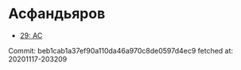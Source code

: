 # Асфандьяров
- [29: AC](29.md)

Commit: beb1cab1a37ef90a110da46a970c8de0597d4ec9
 fetched at: 20201117-203209
